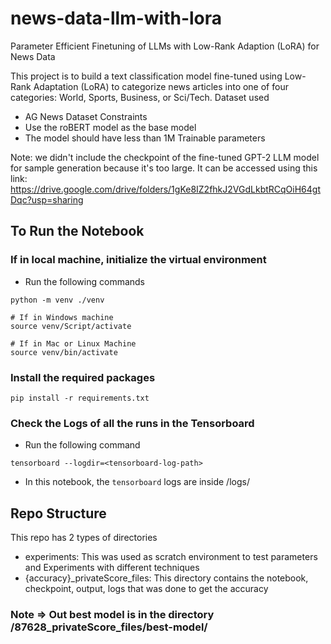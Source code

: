 # news-data-llm-with-lora
Parameter Efficient Finetuning of LLMs with Low-Rank Adaption (LoRA) for News Data

This project is to build a text classification model fine-tuned using Low-Rank Adaptation (LoRA) to categorize news articles into one of four categories: World, Sports, Business, or Sci/Tech.
Dataset used
  - AG News Dataset
Constraints
  - Use the roBERT model as the base model
  - The model should have less than 1M Trainable parameters


Note: we didn't include the checkpoint of the fine-tuned GPT-2 LLM model for sample generation because it's too large. It can be accessed using this link: https://drive.google.com/drive/folders/1gKe8IZ2fhkJ2VGdLkbtRCqOiH64gtDqc?usp=sharing


## To Run the Notebook
### If in local machine, initialize the virtual environment
- Run the following commands
```
python -m venv ./venv

# If in Windows machine
source venv/Script/activate

# If in Mac or Linux Machine
source venv/bin/activate
```

### Install the required packages
```
pip install -r requirements.txt
```

### Check the Logs of all the runs in the Tensorboard
- Run the following command
```
tensorboard --logdir=<tensorboard-log-path>
```
- In this notebook, the `tensorboard` logs are inside <experiment-name>/logs/

## Repo Structure
This repo has 2 types of directories
- experiments: This was used as scratch environment to test parameters and Experiments with different techniques
- {accuracy}_privateScore_files: This directory contains the notebook, checkpoint, output, logs that was done to get the accuracy

### Note => Out best model is in the directory /87628_privateScore_files/best-model/
